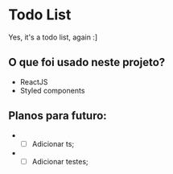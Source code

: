 # Todo List

Yes, it's a todo list, again :]

## O que foi usado neste projeto?

- ReactJS
- Styled components

## Planos para futuro:

- - [ ] Adicionar ts;
- - [ ] Adicionar testes;
